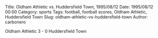 Title: Oldham Athletic vs. Huddersfield Town, 1995/08/12
Date: 1995/08/12 00:00
Category: sports
Tags: football, football scores, Oldham Athletic, Huddersfield Town
Slug: oldham-athletic-vs-huddersfield-town
Author: carbonero


Oldham Athletic 3 - 0 Huddersfield Town
